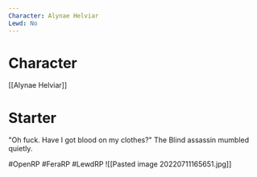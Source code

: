 ```yaml
---
Character: Alynae Helviar
Lewd: No
---
```

# Character
[[Alynae Helviar]]

# Starter
"Oh fuck. Have I got blood on my clothes?" The Blind assassin mumbled quietly. 

#OpenRP #FeraRP #LewdRP 
![[Pasted image 20220711165651.jpg]]